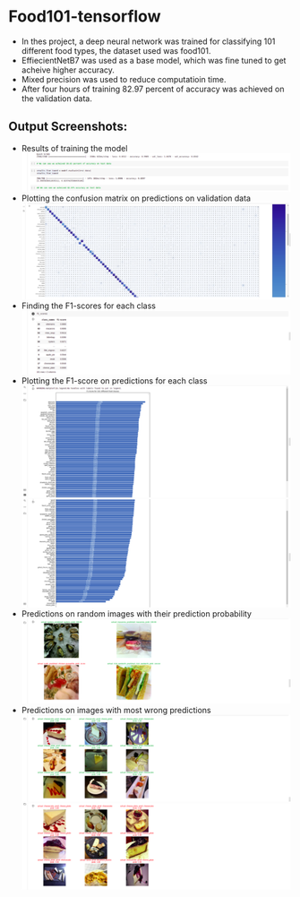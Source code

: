 
# Food101-tensorflow
* In thes project, a deep neural network was trained for classifying 101 different food types, the dataset used was food101.
* EffiecientNetB7 was used as a base model, which was fine tuned to get acheive higher accuracy.
* Mixed precision was used to reduce computatioin time.
* After four hours of training 82.97 percent of accuracy was achieved on the validation data.
## Output Screenshots:
* Results of training the model
  ![results_image0](media/results0.png)
* Plotting the confusion matrix on predictions on validation data
  ![confusion_matrix_image0](media/confusion0.png)
* Finding the F1-scores for each class
  ![f1-scores_table_image0](media/F1_table0.png)
* Plotting the F1-score on predictions for each class
  ![confusion_matrix_image0](media/F1scores0.png)
  ![confusion_matrix_image0](media/F1scores1.png)
* Predictions on random images with their prediction probability
  ![random_predictions](media/random0.png)
* Predictions on images with most wrong predictions
  ![most_wrong0](media/most_wrong0.png)
  ![most_wrong1](media/most_wrong1.png)
